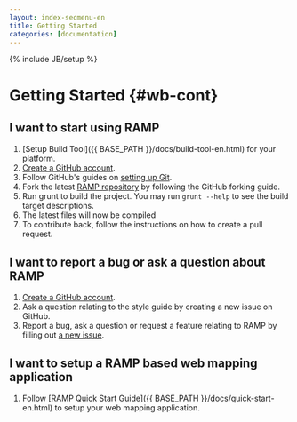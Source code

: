 ```yaml
---
layout: index-secmenu-en
title: Getting Started
categories: [documentation]
---
```

{% include JB/setup %}

# Getting Started {#wb-cont}

## I want to start using RAMP
1. [Setup Build Tool]({{ BASE_PATH }}/docs/build-tool-en.html) for your platform.
2. [Create a GitHub account](https://help.github.com/articles/signing-up-for-a-new-github-account).
3. Follow GitHub's guides on [setting up Git](https://help.github.com/articles/set-up-git).
4. Fork the latest [RAMP repository](https://github.com/Environment-Canada/RAMP-AF) by following the GitHub forking guide.
6. Run grunt to build the project. You may run `grunt --help` to see the build target descriptions.
7. The latest files will now be compiled
8. To contribute back, follow the instructions on how to create a pull request.

## I want to report a bug or ask a question about RAMP
1. [Create a GitHub account](https://help.github.com/articles/signing-up-for-a-new-github-account).
2. Ask a question relating to the style guide by creating a new issue on GitHub.
3. Report a bug, ask a question or request a feature relating to RAMP by filling out [a new issue](https://github.com/Environment-Canada/RAMP-AF/issues/new).

## I want to setup a RAMP based web mapping application
1. Follow [RAMP Quick Start Guide]({{ BASE_PATH }}/docs/quick-start-en.html) to setup your web mapping application.